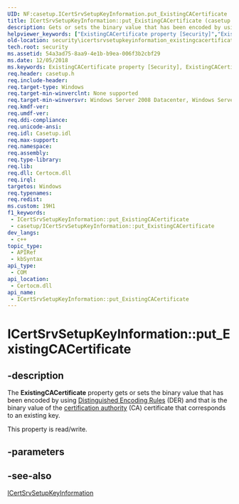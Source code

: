 ```yaml
---
UID: NF:casetup.ICertSrvSetupKeyInformation.put_ExistingCACertificate
title: ICertSrvSetupKeyInformation::put_ExistingCACertificate (casetup.h)
description: Gets or sets the binary value that has been encoded by using Distinguished Encoding Rules (DER) and that is the binary value of the certification authority (CA) certificate that corresponds to an existing key.
helpviewer_keywords: ["ExistingCACertificate property [Security]","ExistingCACertificate property [Security]","ICertSrvSetupKeyInformation interface","ICertSrvSetupKeyInformation interface [Security]","ExistingCACertificate property","ICertSrvSetupKeyInformation.ExistingCACertificate","ICertSrvSetupKeyInformation.put_ExistingCACertificate","ICertSrvSetupKeyInformation::ExistingCACertificate","ICertSrvSetupKeyInformation::get_ExistingCACertificate","ICertSrvSetupKeyInformation::put_ExistingCACertificate","casetup/ICertSrvSetupKeyInformation::ExistingCACertificate","casetup/ICertSrvSetupKeyInformation::get_ExistingCACertificate","casetup/ICertSrvSetupKeyInformation::put_ExistingCACertificate","put_ExistingCACertificate","security.icertsrvsetupkeyinformation_existingcacertificate"]
old-location: security\icertsrvsetupkeyinformation_existingcacertificate.htm
tech.root: security
ms.assetid: 54a3ad75-8aa9-4e1b-b9ea-006f3b2cbf29
ms.date: 12/05/2018
ms.keywords: ExistingCACertificate property [Security], ExistingCACertificate property [Security],ICertSrvSetupKeyInformation interface, ICertSrvSetupKeyInformation interface [Security],ExistingCACertificate property, ICertSrvSetupKeyInformation.ExistingCACertificate, ICertSrvSetupKeyInformation.put_ExistingCACertificate, ICertSrvSetupKeyInformation::ExistingCACertificate, ICertSrvSetupKeyInformation::get_ExistingCACertificate, ICertSrvSetupKeyInformation::put_ExistingCACertificate, casetup/ICertSrvSetupKeyInformation::ExistingCACertificate, casetup/ICertSrvSetupKeyInformation::get_ExistingCACertificate, casetup/ICertSrvSetupKeyInformation::put_ExistingCACertificate, put_ExistingCACertificate, security.icertsrvsetupkeyinformation_existingcacertificate
req.header: casetup.h
req.include-header: 
req.target-type: Windows
req.target-min-winverclnt: None supported
req.target-min-winversvr: Windows Server 2008 Datacenter, Windows Server 2008 Enterprise [desktop apps only]
req.kmdf-ver: 
req.umdf-ver: 
req.ddi-compliance: 
req.unicode-ansi: 
req.idl: Casetup.idl
req.max-support: 
req.namespace: 
req.assembly: 
req.type-library: 
req.lib: 
req.dll: Certocm.dll
req.irql: 
targetos: Windows
req.typenames: 
req.redist: 
ms.custom: 19H1
f1_keywords:
 - ICertSrvSetupKeyInformation::put_ExistingCACertificate
 - casetup/ICertSrvSetupKeyInformation::put_ExistingCACertificate
dev_langs:
 - c++
topic_type:
 - APIRef
 - kbSyntax
api_type:
 - COM
api_location:
 - Certocm.dll
api_name:
 - ICertSrvSetupKeyInformation::put_ExistingCACertificate
---
```


# ICertSrvSetupKeyInformation::put_ExistingCACertificate


## -description

The <b>ExistingCACertificate</b> property gets or sets the binary value that has been encoded by using <a href="/windows/desktop/SecGloss/d-gly">Distinguished Encoding Rules</a> (DER) and that is the binary value of the <a href="/windows/desktop/SecGloss/c-gly">certification authority</a> (CA) certificate that corresponds to an existing key.

This property is read/write.

## -parameters

## -see-also

<a href="/windows/desktop/api/casetup/nn-casetup-icertsrvsetupkeyinformation">ICertSrvSetupKeyInformation</a>


